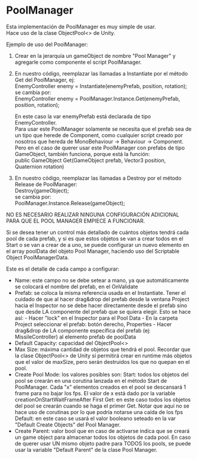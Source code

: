 # PoolManager
Esta implementación de PoolManager es muy simple de usar.<br>
Hace uso de la clase ObjectPool<> de Unity.
 
Ejemplo de uso del PoolManager:
 
 1. Crear en la jerarquía un gameObject de nombre "Pool Manager" y agregarle como componente el script PoolManager.
 
 2. En nuestro código, reemplazar las llamadas a Instantiate por el método Get del PoolManager, ej:<br>
      EnemyController enemy = Instantiate(enemyPrefab, position, rotation);<br>
    se cambia por:<br>
      EnemyController enemy = PoolManager.Instance.Get(enemyPrefab, position, rotation);<br>
     
    En este caso la var enemyPrefab está declarada de tipo EnemyController.<br>
    Para usar este PoolManager solamente se necesita que el prefab sea de un tipo que herede de Component, 
    como cualquier script creado por nosotros que hereda de MonoBehaviour -> Behaviour -> Component.<br>
    Pero en el caso de querer usar este PoolManager con prefabs de tipo GameObject, también funciona,
    porque está la función:<br>
          public GameObject Get(GameObject prefab, Vector3 position, Quaternion rotation)

 3. En nuestro código, reemplazar las llamadas a Destroy por el método Release de PoolManager:<br>
     Destroy(gameObject);<br>
    se cambia por:<br>
     PoolManager.Instance.Release(gameObject);
     
NO ES NECESARIO REALIZAR NINGUNA CONFIGURACIÓN ADICIONAL PARA QUE EL POOL MANAGER EMPIECE A FUNCIONAR.
 
 Si se desea tener un control más detallado de cuántos objetos tendrá cada pool de cada prefab,
 y si es que estos objetos se van a crear todos en el Start o se van a crear de a uno, se puede configurar 
 un nuevo elemento en el array poolData del objeto Pool Manager, haciendo uso del Scriptable Object PoolManagerData.
 
 Este es el detalle de cada campo a configurar:
 
- Name: este campo no se debe setear a mano, ya que automáticamente se colocará el nombre del prefab, en el OnValidate
- Prefab: se coloca la misma referencia usada en el Instantiate.
              Tener el cuidado de que al hacer drag&drop del prefab desde la ventana Project hacia el Inspector
              no se debe hacer directamente desde el prefab sino que desde LA componente del prefab que se quiera elegir.
              Esto se hace así:
              - Hacer "lock" en el Inspector para el Pool Data
              - En la carpeta Project seleccionar el prefab: botón derecho, Properties
              - Hacer drag&drop de LA componente específica del prefab (ej: MissileController) al elemento prefab de poolData
- Default Capacity: capacidad del ObjectPool<>
- Max Size: máxima cantidad de objetos que tendrá el pool. 
                Recordar que la clase ObjectPool<> de Unity sí permitirá crear en runtime más objetos que el valor de
                maxSize, pero serán destruidos los que no quepan en el pool.
- Create Pool Mode: los valores posibles son:
        Start: todos los objetos del pool se crearán en una corutina lanzada en el método Start de PoolManager.
               Cada "x" elementos creados en el pool se descansará 1 frame para no bajar los fps.
               El valor de x está dado por la variable creationOnStartWaitFrameAfter
        First Get: en este caso todos los objetos del pool se crearán cuando se haga el primer Get.
                   Notar que aquí no se hace uso de corutinas por lo que podría notarse una caída de los fps
        Default: en este caso se usará el valor booleano seteado en la var "Default Create Objects" del Pool Manager.
- Create Parent: valor bool que en caso de activarse indica que se creará un game object para almacenar todos los objetos de cada pool.
                     En caso de querer usar UN mismo objeto padre para TODOS los pools, se puede usar la variable "Default Parent" de la clase Pool Manager.
					 

